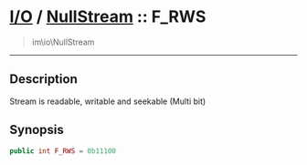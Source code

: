 # [I/O](io.md) / [NullStream](io-NullStream.md) :: F_RWS
 > im\io\NullStream
____

## Description
Stream is readable, writable and seekable (Multi bit)

## Synopsis
```php
public int F_RWS = 0b11100
```
